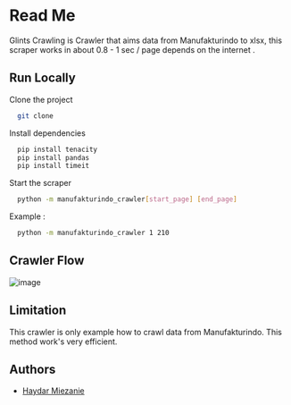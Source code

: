 
# Read Me

Glints Crawling is Crawler that aims data from Manufakturindo to xlsx, this scraper works in about 0.8 - 1 sec / page depends on the internet .

## Run Locally

Clone the project

```bash
  git clone 
```

Install dependencies

```bash
  pip install tenacity
  pip install pandas
  pip install timeit
```

Start the scraper

```bash
  python -m manufakturindo_crawler[start_page] [end_page]
```
Example :

```bash
  python -m manufakturindo_crawler 1 210
```
## Crawler Flow

![image](https://user-images.githubusercontent.com/39428898/228453255-15bd3c3a-0fe9-48e9-b301-dbe8a0f934fa.png)


## Limitation

This crawler is only example how to crawl data from Manufakturindo. This method work's very efficient.

## Authors

- [Haydar Miezanie](https://github.com/haydarmiezanie)

